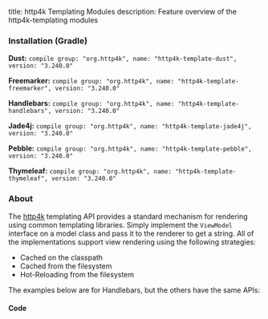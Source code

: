 title: http4k Templating Modules
description: Feature overview of the http4k-templating modules

### Installation (Gradle)
**Dust:** ```compile group: "org.http4k", name: "http4k-template-dust", version: "3.240.0"```

**Freemarker:** ```compile group: "org.http4k", name: "http4k-template-freemarker", version: "3.240.0"```

**Handlebars:** ```compile group: "org.http4k", name: "http4k-template-handlebars", version: "3.240.0"```

**Jade4j:** ```compile group: "org.http4k", name: "http4k-template-jade4j", version: "3.240.0"```

**Pebble:** ```compile group: "org.http4k", name: "http4k-template-pebble", version: "3.240.0"```

**Thymeleaf:** ```compile group: "org.http4k", name: "http4k-template-thymeleaf", version: "3.240.0"```

### About
The [http4k] templating API provides a standard mechanism for rendering using common templating libraries. Simply implement the `ViewModel` interface on a model class and pass it to the renderer to get a string. All of the implementations support view rendering using the following strategies:

* Cached on the classpath
* Cached from the filesystem
* Hot-Reloading from the filesystem

The examples below are for Handlebars, but the others have the same APIs:

#### Code  [<img class="octocat"/>](https://github.com/http4k/http4k/blob/master/src/docs/guide/modules/templating/example.kt)

 <script src="https://gist-it.appspot.com/https://github.com/http4k/http4k/blob/master/src/docs/guide/modules/templating/example.kt"></script>

[http4k]: https://http4k.org
